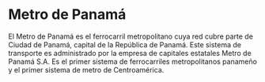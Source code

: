 # Metro de Panamá

El Metro de Panamá es el ferrocarril metropolitano cuya red cubre parte de Ciudad de Panamá, capital de la República de Panamá. Este sistema de transporte es administrado por la empresa de capitales estatales Metro de Panamá S.A. Es el primer sistema de ferrocarriles metropolitanos panameño y el primer sistema de metro de Centroamérica. 
